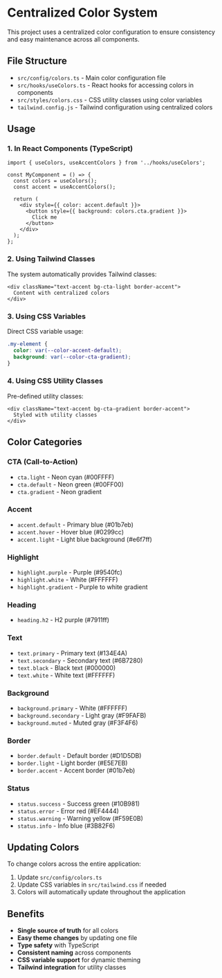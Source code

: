 # Centralized Color System

This project uses a centralized color configuration to ensure consistency and easy maintenance across all components.

## File Structure

- `src/config/colors.ts` - Main color configuration file
- `src/hooks/useColors.ts` - React hooks for accessing colors in components
- `src/styles/colors.css` - CSS utility classes using color variables
- `tailwind.config.js` - Tailwind configuration using centralized colors

## Usage

### 1. In React Components (TypeScript)

```tsx
import { useColors, useAccentColors } from '../hooks/useColors';

const MyComponent = () => {
  const colors = useColors();
  const accent = useAccentColors();

  return (
    <div style={{ color: accent.default }}>
      <button style={{ background: colors.cta.gradient }}>
        Click me
      </button>
    </div>
  );
};
```

### 2. Using Tailwind Classes

The system automatically provides Tailwind classes:

```tsx
<div className="text-accent bg-cta-light border-accent">
  Content with centralized colors
</div>
```

### 3. Using CSS Variables

Direct CSS variable usage:

```css
.my-element {
  color: var(--color-accent-default);
  background: var(--color-cta-gradient);
}
```

### 4. Using CSS Utility Classes

Pre-defined utility classes:

```tsx
<div className="text-accent bg-cta-gradient border-accent">
  Styled with utility classes
</div>
```

## Color Categories

### CTA (Call-to-Action)
- `cta.light` - Neon cyan (#00FFFF)
- `cta.default` - Neon green (#00FF00)
- `cta.gradient` - Neon gradient

### Accent
- `accent.default` - Primary blue (#01b7eb)
- `accent.hover` - Hover blue (#0299cc)
- `accent.light` - Light blue background (#e6f7ff)

### Highlight
- `highlight.purple` - Purple (#9540fc)
- `highlight.white` - White (#FFFFFF)
- `highlight.gradient` - Purple to white gradient

### Heading
- `heading.h2` - H2 purple (#7911ff)

### Text
- `text.primary` - Primary text (#134E4A)
- `text.secondary` - Secondary text (#6B7280)
- `text.black` - Black text (#000000)
- `text.white` - White text (#FFFFFF)

### Background
- `background.primary` - White (#FFFFFF)
- `background.secondary` - Light gray (#F9FAFB)
- `background.muted` - Muted gray (#F3F4F6)

### Border
- `border.default` - Default border (#D1D5DB)
- `border.light` - Light border (#E5E7EB)
- `border.accent` - Accent border (#01b7eb)

### Status
- `status.success` - Success green (#10B981)
- `status.error` - Error red (#EF4444)
- `status.warning` - Warning yellow (#F59E0B)
- `status.info` - Info blue (#3B82F6)

## Updating Colors

To change colors across the entire application:

1. Update `src/config/colors.ts`
2. Update CSS variables in `src/tailwind.css` if needed
3. Colors will automatically update throughout the application

## Benefits

- **Single source of truth** for all colors
- **Easy theme changes** by updating one file
- **Type safety** with TypeScript
- **Consistent naming** across components
- **CSS variable support** for dynamic theming
- **Tailwind integration** for utility classes